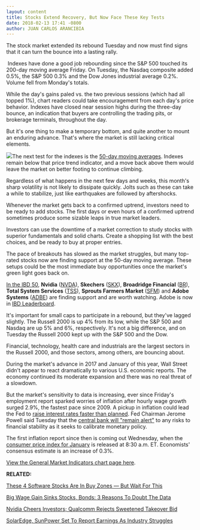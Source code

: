 ```yaml
---
layout: content
title: Stocks Extend Recovery, But Now Face These Key Tests
date: 2018-02-13 17:41 -0800
author: JUAN CARLOS ARANCIBIA
---
```






The stock market extended its rebound Tuesday and now must find signs that it can turn the bounce into a lasting rally.




 Indexes have done a good job rebounding since the S&P 500 touched its 200-day moving average Friday. On Tuesday, the Nasdaq composite added 0.5%, the S&P 500 0.3% and the Dow Jones industrial average 0.2%. Volume fell from Monday's totals.


While the day's gains paled vs. the two previous sessions (which had all topped 1%), chart readers could take encouragement from each day's price behavior. Indexes have closed near session highs during the three-day bounce, an indication that buyers are controlling the trading pits, or brokerage terminals, throughout the day.


But it's one thing to make a temporary bottom, and quite another to mount an enduring advance. That's where the market is still lacking critical elements.


![](https://www.investors.com/wp-content/uploads/2018/02/MP_021318-292x300.png)The next test for the indexes is the [50-day moving averages](http://www.investors.com/how-to-invest/investors-corner/50-day-moving-average/). Indexes remain below that price trend indicator, and a move back above them would leave the market on better footing to continue climbing.


Regardless of what happens in the next few days and weeks, this month's sharp volatility is not likely to dissipate quickly. Jolts such as these can take a while to stabilize, just like earthquakes are followed by aftershocks.


Whenever the market gets back to a confirmed uptrend, investors need to be ready to add stocks. The first days or even hours of a confirmed uptrend sometimes produce some sizable leaps in true market leaders.


Investors can use the downtime of a market correction to study stocks with superior fundamentals and solid charts. Create a shopping list with the best choices, and be ready to buy at proper entries.


The pace of breakouts has slowed as the market struggles, but many top-rated stocks now are finding support at the 50-day moving average. These setups could be the most immediate buy opportunities once the market's green light goes back on.



[In the IBD 50](https://research.investors.com/stock-lists/ibd-50/), **Nvidia** ([NVDA](https://research.investors.com/quote.aspx?symbol=NVDA)), **Skechers** ([SKX](https://research.investors.com/quote.aspx?symbol=SKX)), **Broadridge Financial** ([BR](https://research.investors.com/quote.aspx?symbol=BR)), **Total System Services** ([TSS](https://research.investors.com/quote.aspx?symbol=TSS)), **Sprouts Farmers Market** ([SFM](https://research.investors.com/quote.aspx?symbol=SFM)) and **Adobe Systems** ([ADBE](https://research.investors.com/quote.aspx?symbol=ADBE)) are finding support and are worth watching. Adobe is now in [IBD Leaderboard](https://leaderboard.investors.com/Leaderboard/Leaders/default.aspx/Leaderboard/Leaders/default.aspx).


It's important for small caps to participate in a rebound, but they've lagged slightly. The Russell 2000 is up 4% from its low, while the S&P 500 and Nasdaq are up 5% and 6%, respectively. It's not a big difference, and on Tuesday the Russell 2000 kept up with the S&P 500 and the Dow.


Financial, technology, health care and industrials are the largest sectors in the Russell 2000, and those sectors, among others, are bouncing about.


During the market's advance in 2017 and January of this year, Wall Street didn't appear to react dramatically to various U.S. economic reports. The economy continued its moderate expansion and there was no real threat of a slowdown.


But the market's sensitivity to data is increasing, ever since Friday's employment report sparked worries of inflation after hourly wage growth surged 2.9%, the fastest pace since 2009. A pickup in inflation could lead the Fed to [raise interest rates faster than planned](https://www.investors.com/market-trend/the-big-picture/stocks-edge-up-nasdaq-up-7-4-in-january-will-large-caps-keep-leading/). Fed Chairman Jerome Powell said Tuesday that the [central bank will "remain alert"](https://www.bloomberg.com/news/articles/2018-02-13/powell-says-fed-will-be-alert-to-any-developing-financial-risks) to any risks to financial stability as it seeks to calibrate monetary policy.


The first inflation report since then is coming out Wednesday, when the [consumer price index for January](https://research.investors.com/economic-calendar/) is released at 8:30 a.m. ET. Economists' consensus estimate is an increase of 0.3%.


[View the General Market Indicators chart page here](https://www.investors.com/wp-content/uploads/2018/02/IBD1302152523GMI.pdf).


**RELATED:**


[These 4 Software Stocks Are In Buy Zones — But Wait For This](https://www.investors.com/market-trend/stock-market-today/s-watch-these-5-software-stocks/)


[Big Wage Gain Sinks Stocks, Bonds: 3 Reasons To Doubt The Data](https://www.investors.com/news/economy/wages-rise-at-fastest-pace-since-2009-as-economy-adds-200000-jobs-in-january/)


[Nvidia Cheers Investors; Qualcomm Rejects Sweetened Takeover Bid](https://www.investors.com/news/technology/nvidia-cheers-investors-qualcomm-rejects-sweetened-takeover-bid/)


[SolarEdge, SunPower Set To Report Earnings As Industry Struggles](https://www.investors.com/research/ibd-industry-themes/solaredge-sunpower-set-to-report-earnings-as-industry-struggles/)




